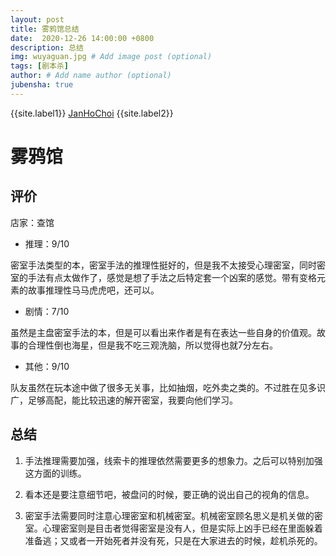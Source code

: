 ```yaml
---
layout: post
title: 雾鸦馆总结
date:  2020-12-26 14:00:00 +0800
description: 总结
img: wuyaguan.jpg # Add image post (optional)
tags: [剧本杀]
author: # Add name author (optional)
jubensha: true
---
```


{{site.label1}} <a href="https://github.com/janhochoi/" target="\_blank">JanHoChoi</a> {{site.label2}}

# 雾鸦馆

## 评价

店家：查馆

- 推理：9/10

密室手法类型的本，密室手法的推理性挺好的，但是我不太接受心理密室，同时密室的手法有点太做作了，感觉是想了手法之后特定套一个凶案的感觉。带有变格元素的故事推理性马马虎虎吧，还可以。

- 剧情：7/10

虽然是主盘密室手法的本，但是可以看出来作者是有在表达一些自身的价值观。故事的合理性倒也海星，但是我不吃三观洗脑，所以觉得也就7分左右。

- 其他：9/10

队友虽然在玩本途中做了很多无关事，比如抽烟，吃外卖之类的。不过胜在见多识广，足够高配，能比较迅速的解开密室，我要向他们学习。

## 总结

1. 手法推理需要加强，线索卡的推理依然需要更多的想象力。之后可以特别加强这方面的训练。

2. 看本还是要注意细节吧，被盘问的时候，要正确的说出自己的视角的信息。

3. 密室手法需要同时注意心理密室和机械密室。机械密室顾名思义是机关做的密室。心理密室则是目击者觉得密室是没有人，但是实际上凶手已经在里面躲着准备逃；又或者一开始死者并没有死，只是在大家进去的时候，趁机杀死的。